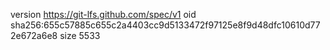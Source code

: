 version https://git-lfs.github.com/spec/v1
oid sha256:655c57885c655c2a4403cc9d5133472f97125e8f9d48dfc10610d772e672a6e8
size 5533
